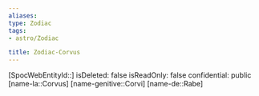 ```yaml
---
aliases: 
type: Zodiac
tags:
- astro/Zodiac

title: Zodiac-Corvus
---
```

[SpocWebEntityId::]
isDeleted: false
isReadOnly: false
confidential: public
[name-la::Corvus]
[name-genitive::Corvi]
[name-de::Rabe]


